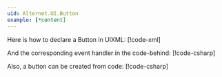 ```yaml
---
uid: Alternet.UI.Button
example: [*content]
---
```


Here is how to declare a Button in UIXML:
[!code-xml[](../../../Source/Samples/ApiDocDll/AllWindows/ButtonWindow.uixml#CreateUixmlDeclaration)]

And the corresponding event handler in the code-behind:
[!code-csharp[](../../../Source/Samples/ApiDocDll/AllWindows/ButtonWindow.uixml.cs#ButtonEventHandler)]

Also, a button can be created from code:
[!code-csharp[](../../../Source/Samples/ApiDocDll/AllWindows/ButtonWindow.uixml.cs#ButtonCSharpCreation)]
